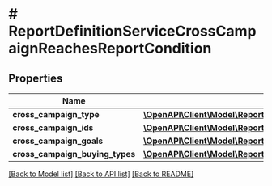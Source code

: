 # # ReportDefinitionServiceCrossCampaignReachesReportCondition

## Properties

Name | Type | Description | Notes
------------ | ------------- | ------------- | -------------
**cross_campaign_type** | [**\OpenAPI\Client\Model\ReportDefinitionServiceCrossCampaignType**](ReportDefinitionServiceCrossCampaignType.md) |  | [optional]
**cross_campaign_ids** | [**\OpenAPI\Client\Model\ReportDefinitionServiceCrossCampaignId[]**](ReportDefinitionServiceCrossCampaignId.md) |  | [optional]
**cross_campaign_goals** | [**\OpenAPI\Client\Model\ReportDefinitionServiceCrossCampaignGoal[]**](ReportDefinitionServiceCrossCampaignGoal.md) |  | [optional]
**cross_campaign_buying_types** | [**\OpenAPI\Client\Model\ReportDefinitionServiceCrossCampaignBuying[]**](ReportDefinitionServiceCrossCampaignBuying.md) |  | [optional]

[[Back to Model list]](../../README.md#models) [[Back to API list]](../../README.md#endpoints) [[Back to README]](../../README.md)
